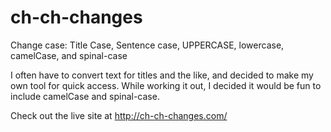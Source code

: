 # ch-ch-changes
Change case: Title Case, Sentence case, UPPERCASE, lowercase, camelCase, and spinal-case

I often have to convert text for titles and the like, and decided to make my own tool for quick access. While working it out, I decided it would be fun to include camelCase and spinal-case.

Check out the live site at http://ch-ch-changes.com/
